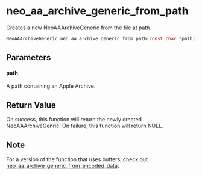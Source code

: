 # neo_aa_archive_generic_from_path
Creates a new NeoAAArchiveGeneric from the file at path.

```c
NeoAAArchiveGeneric neo_aa_archive_generic_from_path(const char *path);
```

## Parameters

#### path

A path containing an Apple Archive.

## Return Value

On success, this function will return the newly created NeoAAArchiveGenric. On failure, this function will return NULL.

## Note

For a version of the function that uses buffers, check out [neo_aa_archive_generic_from_encoded_data](neo_aa_archive_generic_from_encoded_data.md).
